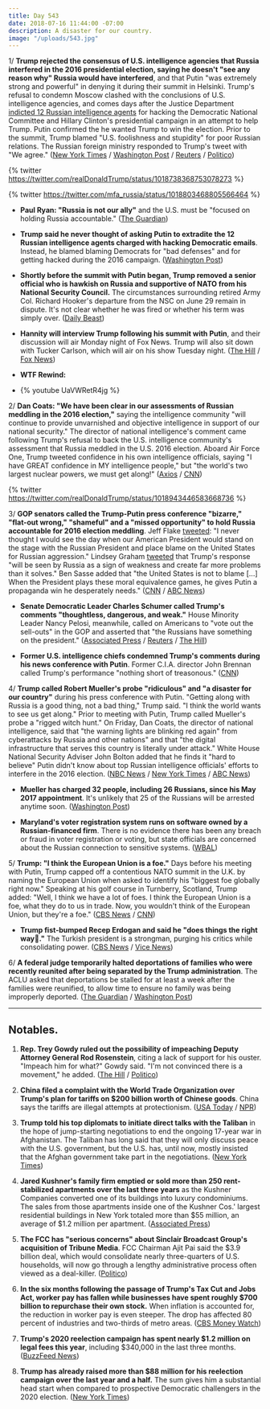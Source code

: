 ```yaml
---
title: Day 543
date: 2018-07-16 11:44:00 -07:00
description: A disaster for our country.
image: "/uploads/543.jpg"
---
```


1/ **Trump rejected the consensus of U.S. intelligence agencies that Russia interfered in the 2016 presidential election, saying he doesn't "see any reason why" Russia would have interfered**, and that Putin "was extremely strong and powerful" in denying it during their summit in Helsinki. Trump's refusal to condemn Moscow clashed with the conclusions of U.S. intelligence agencies, and comes days after the Justice Department [indicted 12 Russian intelligence agents](https://whatthefuckjusthappenedtoday.com/2018/07/13/day-540/#1-deputy-attorney-general-rod-rosens) for hacking the Democratic National Committee and Hillary Clinton's presidential campaign in an attempt to help Trump. Putin confirmed the he wanted Trump to win the election. Prior to the summit, Trump blamed "U.S. foolishness and stupidity" for poor Russian relations. The Russian foreign ministry responded to Trump's tweet with "We agree." ([New York Times](https://www.nytimes.com/2018/07/16/world/europe/trump-putin-summit-helsinki.html) / [Washington Post](https://www.washingtonpost.com/politics/ahead-of-putin-summit-trump-faults-us-stupidity-for-poor-relations-with-russia/2018/07/16/297f671c-88c0-11e8-a345-a1bf7847b375_story.html) / [Reuters](https://www.reuters.com/article/us-usa-russia-summit/trump-and-putin-to-hold-first-summit-talks-as-twitchy-west-looks-on-idUSKBN1K601D) / [Politico](https://www.politico.com/story/2018/07/16/putin-trump-win-election-2016-722486))

{% twitter https://twitter.com/realDonaldTrump/status/1018738368753078273 %}

{% twitter https://twitter.com/mfa_russia/status/1018803468805566464 %}

* **Paul Ryan: "Russia is not our ally"** and the U.S. must be "focused on holding Russia accountable." ([The Guardian](https://www.theguardian.com/us-news/live/2018/jul/16/trump-putin-summit-helsinki-russia-live?page=with:block-5b4cdaabe4b017453414c7b0#block-5b4cdaabe4b017453414c7b0))

* **Trump said he never thought of asking Putin to extradite the 12 Russian intelligence agents charged with hacking Democratic emails**.  Instead, he blamed blaming Democrats for "bad defenses" and for getting hacked during the 2016 campaign. ([Washington Post](https://www.washingtonpost.com/politics/i-hadnt-thought-of-asking-putin-to-extradite-indicted-russian-agents-trump-says/2018/07/15/766a2d2a-8814-11e8-8b20-60521f27434e_story.html))

* **Shortly before the summit with Putin began, Trump removed a senior official who is hawkish on Russia and supportive of NATO from his National Security Council.** The circumstances surrounding retired Army Col. Richard Hooker's departure from the NSC on June 29 remain in dispute. It's not clear whether he was fired or whether his term was simply over. ([Daily Beast](https://www.thedailybeast.com/russia-hawk-axed-from-national-security-council-right-before-trump-putin-summit))

* **Hannity will interview Trump following his summit with Putin**, and their discussion will air Monday night of Fox News. Trump will also sit down with Tucker Carlson, which will air on his show Tuesday night. ([The Hill](http://thehill.com/homenews/media/397114-hannity-carlson-to-get-first-interviews-with-trump-after-putin-summit) / [Fox News](http://insider.foxnews.com/2018/07/16/sean-hannity-interviews-president-trump-helsinki-after-vladimir-putin-summit))

* **WTF Rewind:**

* {% youtube UaVWRetR4jg %}

2/ **Dan Coats: "We have been clear in our assessments of Russian meddling in the 2016 election,"** saying the intelligence community "will continue to provide unvarnished and objective intelligence in support of our national security." The director of national intelligence's comment came following Trump's refusal to back the U.S. intelligence community's assessment that Russia meddled in the U.S. 2016 election. Aboard Air Force One, Trump tweeted confidence in his own intelligence officials, saying "I have GREAT confidence in MY intelligence people," but "the world's two largest nuclear powers, we must get along!" ([Axios](https://www.axios.com/dan-coats-director-national-intelligence-russia-meddling-trump-2c3718b1-eb59-4e39-8093-50a83690eaf4.html) / [CNN](https://www.cnn.com/2018/07/16/politics/donald-trump-putin-helsinki-summit/index.html))

{% twitter https://twitter.com/realDonaldTrump/status/1018943446583668736 %}

3/ **GOP senators called the Trump-Putin press conference "bizarre," "flat-out wrong," "shameful" and a "missed opportunity" to hold Russia accountable for 2016 election meddling**. Jeff Flake [tweeted](https://twitter.com/JeffFlake/status/1018891518654976000): "I never thought I would see the day when our American President would stand on the stage with the Russian President and place blame on the United States for Russian aggression." Lindsey Graham [tweeted](https://twitter.com/LindseyGrahamSC/status/1018890848510119942) that Trump's response "will be seen by Russia as a sign of weakness and create far more problems than it solves." Ben Sasse added that "the United States is not to blame \[...\] When the President plays these moral equivalence games, he gives Putin a propaganda win he desperately needs." ([CNN](https://www.cnn.com/politics/live-news/trump-putin-helsinki/h_d61b8af608731b87487ada127469f57e) / [ABC News](https://abcnews.go.com/Politics/bizarre-shameful-republicans-lead-responses-trump-news-conference/story?id=56622621))

* **Senate Democratic Leader Charles Schumer called Trump's comments "thoughtless, dangerous, and weak."** House Minority Leader Nancy Pelosi, meanwhile, called on Americans to "vote out the sell-outs" in the GOP and asserted that "the Russians have something on the president." ([Associated Press](https://apnews.com/793ca68aa969449f9fa9fabc862e4adf/Lawmakers-call-Trump's-performance-'bizarre,'-'shameful') / [Reuters](https://www.reuters.com/article/us-usa-russia-summit-graham/u-s-lawmakers-call-trump-weak-in-summit-with-russias-putin-idUSKBN1K6261) / [The Hill](http://thehill.com/homenews/house/397240-pelosi-the-russians-have-something-on-the-president))

* **Former U.S. intelligence chiefs condemned Trump's comments during his news conference with Putin**. Former C.I.A. director John Brennan called Trump's performance "nothing short of treasonous." ([CNN](https://www.cnn.com/2018/07/16/politics/john-brennan-donald-trump-treasonous-vladimir-putin/index.html))

4/ **Trump called Robert Mueller's probe "ridiculous" and "a disaster for our country"** during his press conference with Putin. "Getting along with Russia is a good thing, not a bad thing," Trump said. "I think the world wants to see us get along." Prior to meeting with Putin, Trump called Mueller's probe a "rigged witch hunt." On Friday, Dan Coats, the director of national intelligence, said that "the warning lights are blinking red again" from cyberattacks by Russia and other nations" and that "the digital infrastructure that serves this country is literally under attack." White House National Security Adviser John Bolton added that he finds it "hard to believe" Putin didn't know about top Russian intelligence officials' efforts to interfere in the 2016 election. ([NBC News](https://www.nbcnews.com/politics/white-house/trump-putin-questions-abound-ahead-helsinki-meeting-n891606) / [New York Times](https://www.nytimes.com/2018/07/13/us/politics/dan-coats-intelligence-russia-cyber-warning.html) / [ABC News](https://abcnews.go.com/Politics/find-hard-putin-didnt-russian-interference-us-election/story?id=56586272))

* **Mueller has charged 32 people, including 26 Russians, since his May 2017 appointment**. It's unlikely that 25 of the Russians will be arrested anytime soon. ([Washington Post](https://www.washingtonpost.com/world/national-security/mueller-pushing-to-wrap-up-parts-of-russia-probe-faces-question-of-american-involvement/2018/07/14/4bdcef90-8786-11e8-8f6c-46cb43e3f306_story.html))

* **Maryland's voter registration system runs on software owned by a Russian-financed firm**. There is no evidence there has been any breach or fraud in voter registration or voting, but state officials are concerned about the Russian connection to sensitive systems. ([WBAL](http://www.wbaltv.com/article/maryland-voter-registration-system-runs-on-russian-owned-software-i-team-learns/22144023))

5/ **Trump: "I think the European Union is a foe."** Days before his meeting with Putin, Trump capped off a contentious NATO summit in the U.K. by naming the European Union when asked to identify his "biggest foe globally right now." Speaking at his golf course in Turnberry, Scotland, Trump added: "Well, I think we have a lot of foes. I think the European Union is a foe, what they do to us in trade. Now, you wouldn't think of the European Union, but they're a foe." ([CBS News](https://www.cbsnews.com/news/donald-trump-interview-cbs-news-european-union-is-a-foe-ahead-of-putin-meeting-in-helsinki-jeff-glor/) / [CNN](https://www.cnn.com/2018/07/15/politics/donald-trump-european-union-foe/index.html))

* **Trump fist-bumped Recep Erdogan and said he "does things the right way."** The Turkish president is a strongman, purging his critics while consolidating power. ([CBS News](https://www.cbsnews.com/news/trump-fist-bumped-turkish-leader-erdogan-said-he-does-things-the-right-way/) / [Vice News](https://news.vice.com/en_us/article/wjk5a9/trump-fist-bumped-turkeys-strongman-erdogan-for-doing-things-the-right-way))

6/ **A federal judge temporarily halted deportations of families who were recently reunited after being separated by the Trump administration**. The ACLU asked that deportations be stalled for at least a week after the families were reunified, to allow time to ensure no family was being improperly deported. ([The Guardian](https://www.theguardian.com/us-news/2018/jul/16/judge-halts-deportation-families-trump-administration) / [Washington Post](https://www.washingtonpost.com/national/aclu-asks-judge-to-slow-deportations-of-reunified-families/2018/07/16/a076dc9c-8910-11e8-9d59-dccc2c0cabcf_story.html))

---

## Notables.

1. **Rep. Trey Gowdy ruled out the possibility of impeaching Deputy Attorney General Rod Rosenstein**, citing a lack of support for his ouster. "Impeach him for what?" Gowdy said. "I'm not convinced there is a movement," he added. ([The Hill](http://thehill.com/homenews/sunday-talk-shows/397127-gowdy-rules-out-rosenstein-impeachment) / [Politico](https://www.politico.com/story/2018/07/15/gowdy-rosenstein-impeachment-722237))

2. **China filed a complaint with the World Trade Organization over Trump's plan for tariffs on $200 billion worth of Chinese goods**. China says the tariffs are illegal attempts at protectionism. ([USA Today](https://www.usatoday.com/story/money/business/2018/07/16/trade-wars-china-files-complaint-wto-over-us-plan-tariffs/787305002/) / [NPR](https://www.npr.org/2018/07/16/629390937/china-files-wto-complaint-over-u-s-tariff-on-200-billion-of-imports))

3. **Trump told his top diplomats to initiate direct talks with the Taliban** in the hope of jump-starting negotiations to end the ongoing 17-year war in Afghanistan. The Taliban has long said that they will only discuss peace with the U.S. government, but the U.S. has, until now, mostly insisted that the Afghan government take part in the negotiations. ([New York Times](https://www.nytimes.com/2018/07/15/world/asia/afghanistan-taliban-direct-negotiations.html))

4. **Jared Kushner's family firm emptied or sold more than 250 rent-stabilized apartments over the last three years** as the Kushner Companies converted one of its buildings into luxury condominiums. The sales from those apartments inside one of the Kushner Cos.' largest residential buildings in New York totaled more than $55 million, an average of $1.2 million per apartment. ([Associated Press](https://apnews.com/00b4e72ad95d4580ad3cb258b2c3444d))

5. **The FCC has "serious concerns" about Sinclair Broadcast Group's acquisition of Tribune Media**. FCC Chairman Ajit Pai said the $3.9 billion deal, which would consolidate nearly three-quarters of U.S. households, will now go through a lengthy administrative process often viewed as a deal-killer. ([Politico](https://www.politico.com/story/2018/07/16/fcc-sends-sinclair-mega-deal-to-likely-doom-722423))

6. **In the six months following the passage of Trump's Tax Cut and Jobs Act, worker pay has fallen while businesses have spent roughly $700 billion to repurchase their own stock.** When inflation is accounted for, the reduction in worker pay is even steeper. The drop has affected 80 percent of industries and two-thirds of metro areas. ([CBS Money Watch](https://www.cbsnews.com/news/worker-wages-drop-while-companies-spend-billions-to-boost-stocks/))

7. **Trump's 2020 reelection campaign has spent nearly $1.2 million on legal fees this year**, including $340,000 in the last three months. ([BuzzFeed News](https://www.buzzfeed.com/tariniparti/trump-campaign-spending-legal-fees-july))

8. **Trump has already raised more than $88 million for his reelection campaign over the last year and a half.** The sum gives him a substantial head start when compared to prospective Democratic challengers in the 2020 election. ([New York Times](https://www.nytimes.com/2018/07/15/us/politics/trump-fundraising-campaign.html))
